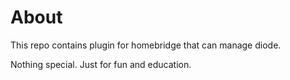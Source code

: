 # About

This repo contains plugin for homebridge that can manage diode.

Nothing special. Just for fun and education.
